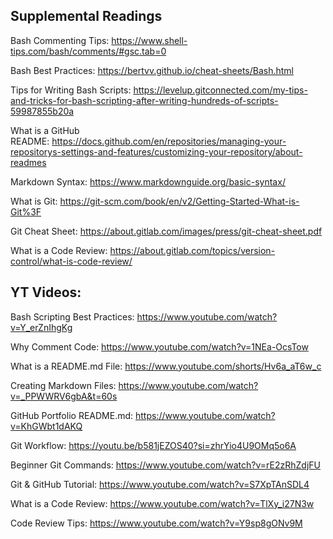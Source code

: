 ## Supplemental Readings
Bash Commenting Tips: https://www.shell-tips.com/bash/comments/#gsc.tab=0

Bash Best Practices: https://bertvv.github.io/cheat-sheets/Bash.html

Tips for Writing Bash Scripts: https://levelup.gitconnected.com/my-tips-and-tricks-for-bash-scripting-after-writing-hundreds-of-scripts-59987855b20a

What is a GitHub README: https://docs.github.com/en/repositories/managing-your-repositorys-settings-and-features/customizing-your-repository/about-readmes

Markdown Syntax: https://www.markdownguide.org/basic-syntax/

What is Git: https://git-scm.com/book/en/v2/Getting-Started-What-is-Git%3F

Git Cheat Sheet: https://about.gitlab.com/images/press/git-cheat-sheet.pdf

What is a Code Review: https://about.gitlab.com/topics/version-control/what-is-code-review/


## YT Videos:

Bash Scripting Best Practices: https://www.youtube.com/watch?v=Y_erZnIhgKg

Why Comment Code: https://www.youtube.com/watch?v=1NEa-OcsTow

What is a README.md File: https://www.youtube.com/shorts/Hv6a_aT6w_c

Creating Markdown Files: https://www.youtube.com/watch?v=_PPWWRV6gbA&t=60s

GitHub Portfolio README.md: https://www.youtube.com/watch?v=KhGWbt1dAKQ

Git Workflow: https://youtu.be/b581jEZOS40?si=zhrYio4U9OMq5o6A

Beginner Git Commands: https://www.youtube.com/watch?v=rE2zRhZdjFU

Git & GitHub Tutorial: https://www.youtube.com/watch?v=S7XpTAnSDL4

What is a Code Review: https://www.youtube.com/watch?v=TlXy_i27N3w

Code Review Tips: https://www.youtube.com/watch?v=Y9sp8gONv9M


